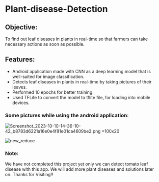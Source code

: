 # Plant-disease-Detection


## Objective: 
To find out leaf diseases in plants in real-time so that farmers can take necessary actions as soon as possible.

## Features:
* Android application made with CNN as a deep learning model that is well-suited for image classification. 
* Detects leaf diseases in plants in real-time by taking pictures of their leaves. 
* Performed 10 epochs for better training. 
* Used TFLite to convert the model to tflite file, for loading into mobile devices.

### Some pictures while using the android application:

![Screenshot_2023-10-10-14-36-10-42_b8783d6221a16e0e4f81e01ca4609be2.png =100x20](https://github.com/Pratyay008/Plant-disease-Detection/assets/81563083/5eff3a2c-24eb-4553-bbfe-182d0a07ab7c)

![new_reduce](https://github.com/Pratyay008/Plant-disease-Detection/assets/81563083/60a4a331-f483-41c7-9ba2-fa155c302e9a)



### Note:
We have not completed this project yet only we can detect tomato leaf disease with this app. We will add more plant diseases and solutions later on. Thanks for Visiting!!
